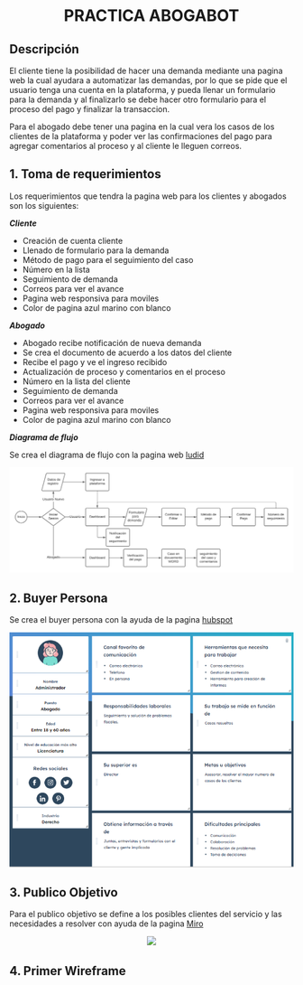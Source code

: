 <h1 align="center"> PRACTICA ABOGABOT </h1>

## Descripción

El cliente tiene la posibilidad de hacer una demanda mediante una pagina web la cual ayudara a automatizar las 
demandas, por lo que se pide que el usuario tenga una cuenta en la plataforma, y pueda llenar un formulario para
la demanda y al finalizarlo se debe hacer otro formulario para el proceso del pago y finalizar la transaccion.

Para el abogado debe tener una pagina en la cual vera los casos de los clientes de la plataforma y poder ver
las confirmaciones del pago para agregar comentarios al proceso y al cliente le lleguen correos. 

## **1. Toma de requerimientos**

Los requerimientos que tendra la pagina web para los clientes y abogados son los siguientes:

***Cliente***
- Creación de cuenta cliente
- Llenado de formulario para la demanda
- Método de pago para el seguimiento del caso
- Número en la lista 
- Seguimiento de demanda
- Correos para ver el avance
- Pagina web responsiva para moviles
- Color de pagina azul marino con blanco 

***Abogado***

- Abogado recibe notificación de nueva demanda
- Se crea el documento de acuerdo a los datos del cliente
- Recibe el pago y ve el ingreso recibido
- Actualización de proceso y comentarios en el proceso 
- Número en la lista del cliente
- Seguimiento de demanda
- Correos para ver el avance
- Pagina web responsiva para moviles
- Color de pagina azul marino con blanco 

***Diagrama de flujo***

Se crea el diagrama de flujo con la pagina web [ludid](https://lucid.app)

<p align="center"><img src="./Imagenes/Diagrama-de-flujo.png"/></p> 

## **2. Buyer Persona**

Se crea el buyer persona con la ayuda de la pagina [hubspot](https://www.hubspot.es/make-my-persona)

<p align="center"><img src="./Imagenes/Buyer-Persona.PNG"/></p>

## **3. Publico Objetivo**

Para el publico objetivo se define a los posibles clientes del servicio y las necesidades a resolver con ayuda de la pagina [Miro](https://miro.com)

<p align="center"><img src="./Imagenes/Publico-Objetivo"/></p>

## **4. Primer Wireframe**

